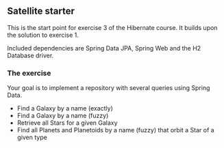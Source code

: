## Satellite starter
This is the start point for exercise 3 of the Hibernate course.
It builds upon the solution to exercise 1.

Included dependencies are Spring Data JPA, Spring Web and the H2 Database driver.

### The exercise
Your goal is to implement a repository with several queries using Spring Data.

- Find a Galaxy by a name (exactly)
- Find a Galaxy by a name (fuzzy)
- Retrieve all Stars for a given Galaxy
- Find all Planets and Planetoids by a name (fuzzy) that orbit a Star of a given type